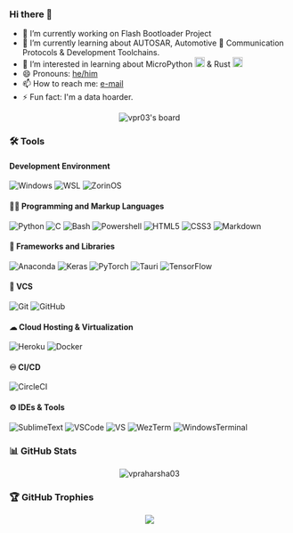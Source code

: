 ### Hi there 👋

- 🔭 I’m currently working on Flash Bootloader Project
- 🌱 I’m currently learning about AUTOSAR, Automotive 🚗 Communication Protocols & Development Toolchains. 
- 👀 I’m interested in learning about MicroPython <a><img height="18px" width="18px" alt="MicroPython" title="MicroPython" src="https://cdn.simpleicons.org/micropython/595656"></a> & Rust <a><img height="18px" width="18px" alt="Rust" title="Rust" src="https://cdn.simpleicons.org/rust/5C412F"></a>
- 😄 Pronouns: [he/him](https://pronouninator.xyz/#/he)
- 📫 How to reach me: [e-mail](mailto:TheDevInstinct@skiff.com)
- ⚡ Fun fact: I'm a data hoarder.

<p align="center"> <img src="https://holopin.io/api/user/board?user=vpr03" alt="vpr03's board" /> </p>

### 🛠 Tools

#### Development Environment
![Windows](https://img.shields.io/badge/OS-Windows%2010-0078D6.svg?logo=windows&style=plastic)
![WSL](https://img.shields.io/badge/-WSL-000000.svg?logo=linux&style=plastic)
![ZorinOS](https://img.shields.io/badge/OS-Zorin%20OS-0CC1F3.svg?logo=Zorin&logoColor=white&style=plastic)

#### 👨‍💻 Programming and Markup Languages
![Python](https://img.shields.io/badge/-Python-000000?style=plastic&logo=python)
<img alt="C" src="https://custom-icon-badges.demolab.com/badge/C-03599C.svg?logo=c-in-hexagon&logoColor=white">
<img alt="Bash" src="https://img.shields.io/badge/Bash-121011.svg?logo=gnu-bash&logoColor=white">
![Powershell](https://img.shields.io/badge/-Powershell-000000.svg?logo=powershell&style=plastic)
![HTML5](https://img.shields.io/badge/-HTML5-E34F26?style=plastic&logo=html5&logoColor=white)
![CSS3](https://img.shields.io/badge/-CSS3-1572B6?style=plastic&logo=css3)
![Markdown](https://img.shields.io/badge/Markdown-%23000000.svg?style=plastic&logo=markdown&logoColor=white)

#### 🧰 Frameworks and Libraries
![Anaconda](https://img.shields.io/badge/Anaconda-%2344A833.svg?style=plastic&logo=Anaconda&logoColor=white)
![Keras](https://img.shields.io/badge/Keras-%23D00000.svg?style=plastic&logo=Keras&logoColor=white)
![PyTorch](https://img.shields.io/badge/PyTorch-%23EE4C2C.svg?style=plastic&logo=PyTorch&logoColor=white)
![Tauri](https://img.shields.io/badge/-Tauri-121011?style=plastic&logo=Tauri)
![TensorFlow](https://img.shields.io/badge/TensorFlow-FF6F00.svg?logo=TensorFlow&logoColor=white&style=plastic)

#### 🔧 VCS
![Git](https://img.shields.io/badge/-Git-black?logo=git&style=plastic)
![GitHub](https://img.shields.io/badge/-GitHub-181717?logo=github&style=plastic)

#### ☁ Cloud Hosting & Virtualization
![Heroku](https://img.shields.io/badge/-Heroku-430098?style=plastic&logo=heroku)
![Docker](https://img.shields.io/badge/-Docker-black?style=plastic&logo=docker)

#### ♾ CI/CD
![CircleCI](https://img.shields.io/badge/-CircleCI-343434.svg?logo=circleci&style=plastic)

#### ⚙ IDEs & Tools
![SublimeText](https://img.shields.io/badge/Sublime%20Text-FF9800.svg?logo=Sublime%20Text&logoColor=white&style=plastic)
![VSCode](https://img.shields.io/badge/-Visual%20Studio%20Code-007ACC.svg?style=plastic&logo=visual-studio-code)
![VS](https://img.shields.io/badge/-Visual%20Studio-5C2D91.svg?style=plastic&logo=visual-studio)
![WezTerm](https://custom-icon-badges.demolab.com/badge/WezTerm-4E49EE.svg?logo=wez-term&logoColor=white&style=plastic)
![WindowsTerminal](https://img.shields.io/badge/Windows%20Terminal-4D4D4D.svg?logo=Windows%20Terminal&logoColor=white&style=plastic)

### 📊 GitHub Stats

<p align="center"> <img src="https://github-readme-stats.vercel.app/api?username=vpraharsha03&&theme=transparent&show_icons=true" alt="vpraharsha03" /> </p>

### 🏆 GitHub Trophies

<p align="center"> <img src="https://github-profile-trophy.vercel.app/?username=VPraharsha03&theme=gruvbox&no-frame=false&no-bg=true&margin-w=4&rank=-C&row=2&column=3" /> </p>

<!--<img alt="C#" src="https://img.shields.io/badge/-C%23-228b22?style=flat-square&logo=C%23&logoColor=white">
<img alt=".NET" src="https://img.shields.io/badge/-.NET-512BD4?style=flat-square&logo=dot-net">-->

